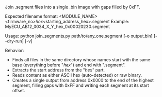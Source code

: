 Join .segment files into a single .bin image with gaps filled by 0xFF.

Expected filename format:
<MODULE_NAME>_<firmware>_<firmware_no>_<unk>_<unk>_hex_<starting_address_hex>.segment
Example:
MyECU_AB12_0034_X_Y_hex_0x00020230.segment

Usage:
  python join_segments.py path/to/any_one.segment [-o output.bin] [--dry-run] [-v]

Behavior:
- Finds all files in the same directory whose names start with the same base
  (everything before "_hex_") and end with ".segment".
- Extracts the start address from the "_hex_<addr>" part.
- Reads content as either ASCII hex (auto-detected) or raw binary.
- Creates a single output from address 0x0000 to the end of the highest segment,
  filling gaps with 0xFF and writing each segment at its start offset.